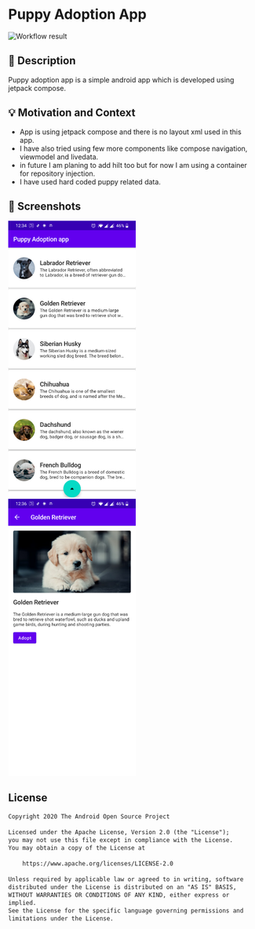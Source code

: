 # Puppy Adoption App

![Workflow result](https://github.com/vivart/puppy/workflows/Check/badge.svg)


## :scroll: Description
Puppy adoption app is a simple android app which is developed using jetpack compose.

## :bulb: Motivation and Context
- App is using jetpack compose and there is no layout xml used in this app.
- I have also tried using few more components like compose navigation, viewmodel and livedata.
- in future I am planing to add hilt too but for now I am using a container for repository injection.
- I have used hard coded puppy related data.

## :camera_flash: Screenshots
<!-- You can add more screenshots here if you like -->
<img src="/results/screenshot_1.png" width="260">&emsp;<img src="/results/screenshot_2.png" width="260">

## License
```
Copyright 2020 The Android Open Source Project

Licensed under the Apache License, Version 2.0 (the "License");
you may not use this file except in compliance with the License.
You may obtain a copy of the License at

    https://www.apache.org/licenses/LICENSE-2.0

Unless required by applicable law or agreed to in writing, software
distributed under the License is distributed on an "AS IS" BASIS,
WITHOUT WARRANTIES OR CONDITIONS OF ANY KIND, either express or implied.
See the License for the specific language governing permissions and
limitations under the License.
```